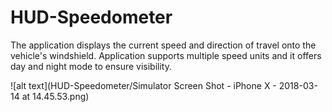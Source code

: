# HUD-Speedometer
The application displays the current speed and direction of travel onto the vehicle's windshield. Application supports multiple speed units and it offers day and night mode to ensure visibility. 

![alt text](HUD-Speedometer/Simulator Screen Shot - iPhone X - 2018-03-14 at 14.45.53.png)
